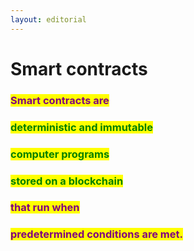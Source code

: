 ```yaml
---
layout: editorial
---
```


# Smart contracts



### <mark style="color:purple;">Smart contracts are</mark>&#x20;

### <mark style="color:green;">deterministic and immutable</mark>&#x20;

### <mark style="color:green;">computer programs</mark>&#x20;

### <mark style="color:green;">stored on a blockchain</mark> <mark style="color:purple;"></mark>&#x20;

### <mark style="color:purple;">that run when</mark>&#x20;

### <mark style="color:purple;">predetermined conditions are met.</mark>

<mark style="color:purple;"></mark>

<mark style="color:purple;"></mark>
